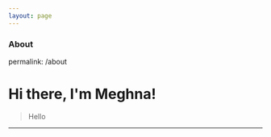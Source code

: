 ```yaml
---
layout: page
---
```


### About
permalink: /about

<html>
	<head>
		<!-- link to main stylesheet -->
		<link rel="stylesheet" type="text/css" href="/css/main.css">
	</head>
	<body>
		<div class="container">
    		<div class="blurb">
        		<h1>Hi there, I'm Meghna!</h1>
    		</div><!-- /.blurb -->
		</div><!-- /.container -->
		<footer>
		</footer>
	</body>
</html>


> Hello


* * *
